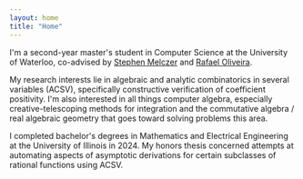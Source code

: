 ```yaml
---
layout: home
title: "Home"
---
```


I'm a second-year master's student in Computer Science at the University of Waterloo, co-advised by [Stephen Melczer](https://melczer.ca) and [Rafael Oliveira](https://cs.uwaterloo.ca/~r5olivei/). 

My research interests lie in algebraic and analytic combinatorics in several variables (ACSV), specifically constructive verification of coefficient positivity. I'm also interested in all things computer algebra, especially creative-telescoping methods for integration and the commutative algebra / real algebraic geometry that goes toward solving problems this area.

I completed bachelor's degrees in Mathematics and Electrical Engineering at the University of Illinois in 2024. My honors thesis concerned attempts at automating aspects of asymptotic derivations for certain subclasses of rational functions using ACSV.
